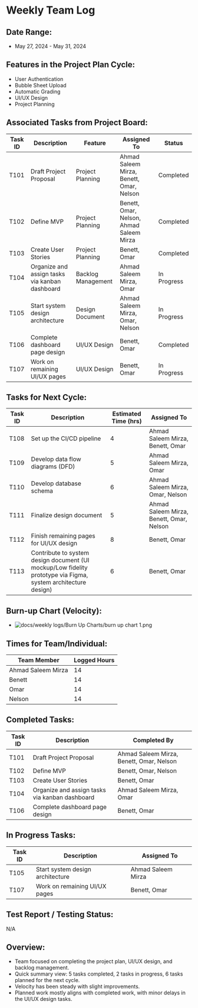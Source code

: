 # Weekly Team Log

## Date Range:
- May 27, 2024 - May 31, 2024

## Features in the Project Plan Cycle:
- User Authentication
- Bubble Sheet Upload
- Automatic Grading
- UI/UX Design
- Project Planning

## Associated Tasks from Project Board:
| Task ID | Description | Feature | Assigned To | Status |
|---------|-------------|---------|-------------|--------|
| T101    | Draft Project Proposal | Project Planning | Ahmad Saleem Mirza, Benett, Omar, Nelson | Completed |
| T102    | Define MVP | Project Planning | Benett, Omar, Nelson, Ahmad Saleem Mirza| Completed |
| T103    | Create User Stories | Project Planning | Benett, Omar | Completed |
| T104    | Organize and assign tasks via kanban dashboard | Backlog Management | Ahmad Saleem Mirza, Omar | In Progress |
| T105    | Start system design architecture | Design Document | Ahmad Saleem Mirza, Omar, Nelson | In Progress |
| T106    | Complete dashboard page design | UI/UX Design | Benett, Omar | Completed |
| T107    | Work on remaining UI/UX pages | UI/UX Design | Benett, Omar | In Progress |

## Tasks for Next Cycle:
| Task ID | Description | Estimated Time (hrs) | Assigned To |
|---------|-------------|----------------------|-------------|
| T108    | Set up the CI/CD pipeline | 4 | Ahmad Saleem Mirza, Benett, Omar |
| T109    | Develop data flow diagrams (DFD) | 5 | Ahmad Saleem Mirza, Omar |
| T110    | Develop database schema | 6 | Ahmad Saleem Mirza, Omar, Nelson |
| T111    | Finalize design document | 5 | Ahmad Saleem Mirza, Benett, Omar, Nelson |
| T112    | Finish remaining pages for UI/UX design | 8 | Benett, Omar |
| T113    | Contribute to system design document (UI mockup/Low fidelity prototype via Figma, system architecture design) | 6 | Benett, Omar |

## Burn-up Chart (Velocity):
- ![docs/weekly logs/Burn Up Charts/burn up chart 1.png](https://github.com/UBCO-COSC499-Summer-2024/team-1-capstone-gradefalcon/blob/master/docs/weekly%20logs/Burn%20Up%20Charts/burn%20up%20chart%201.png)

## Times for Team/Individual:
| Team Member       | Logged Hours |
|-------------------|--------------|
| Ahmad Saleem Mirza | 14           |
| Benett             | 14           |
| Omar               | 14           |
| Nelson             | 14           |

## Completed Tasks:
| Task ID | Description | Completed By |
|---------|-------------|--------------|
| T101    | Draft Project Proposal | Ahmad Saleem Mirza, Benett, Omar, Nelson |
| T102    | Define MVP | Benett, Omar, Nelson |
| T103    | Create User Stories | Benett, Omar |
| T104    | Organize and assign tasks via kanban dashboard | Ahmad Saleem Mirza, Omar |
| T106    | Complete dashboard page design | Benett, Omar |

## In Progress Tasks:
| Task ID | Description | Assigned To |
|---------|-------------|-------------|
| T105    | Start system design architecture | Ahmad Saleem Mirza |
| T107    | Work on remaining UI/UX pages | Benett, Omar |

## Test Report / Testing Status:
N/A

## Overview:
- Team focused on completing the project plan, UI/UX design, and backlog management.
- Quick summary view: 5 tasks completed, 2 tasks in progress, 6 tasks planned for the next cycle.
- Velocity has been steady with slight improvements.
- Planned work mostly aligns with completed work, with minor delays in the UI/UX design tasks.
